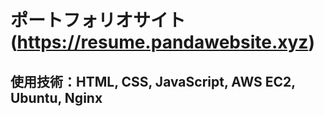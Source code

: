 # ポートフォリオサイト (https://resume.pandawebsite.xyz)
## 使用技術：HTML, CSS, JavaScript, AWS EC2, Ubuntu, Nginx
